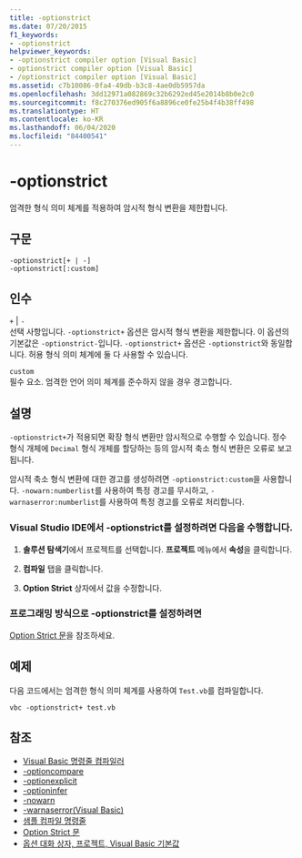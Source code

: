 ```yaml
---
title: -optionstrict
ms.date: 07/20/2015
f1_keywords:
- -optionstrict
helpviewer_keywords:
- -optionstrict compiler option [Visual Basic]
- optionstrict compiler option [Visual Basic]
- /optionstrict compiler option [Visual Basic]
ms.assetid: c7b10086-0fa4-49db-b3c8-4ae0db5957da
ms.openlocfilehash: 3dd12971a082869c32b6292ed45e2014b8b0e2c0
ms.sourcegitcommit: f8c270376ed905f6a8896ce0fe25b4f4b38ff498
ms.translationtype: HT
ms.contentlocale: ko-KR
ms.lasthandoff: 06/04/2020
ms.locfileid: "84400541"
---
```

# <a name="-optionstrict"></a>-optionstrict

엄격한 형식 의미 체계를 적용하여 암시적 형식 변환을 제한합니다.

## <a name="syntax"></a>구문

```console
-optionstrict[+ | -]
-optionstrict[:custom]
```

## <a name="arguments"></a>인수

`+` &#124; `-`  
선택 사항입니다. `-optionstrict+` 옵션은 암시적 형식 변환을 제한합니다. 이 옵션의 기본값은 `-optionstrict-`입니다. `-optionstrict+` 옵션은 `-optionstrict`와 동일합니다. 허용 형식 의미 체계에 둘 다 사용할 수 있습니다.

`custom`  
필수 요소. 엄격한 언어 의미 체계를 준수하지 않을 경우 경고합니다.

## <a name="remarks"></a>설명

`-optionstrict+`가 적용되면 확장 형식 변환만 암시적으로 수행할 수 있습니다. 정수 형식 개체에 `Decimal` 형식 개체를 할당하는 등의 암시적 축소 형식 변환은 오류로 보고됩니다.

암시적 축소 형식 변환에 대한 경고를 생성하려면 `-optionstrict:custom`을 사용합니다. `-nowarn:numberlist`를 사용하여 특정 경고를 무시하고, `-warnaserror:numberlist`를 사용하여 특정 경고를 오류로 처리합니다.

### <a name="to-set--optionstrict-in-the-visual-studio-ide"></a>Visual Studio IDE에서 -optionstrict를 설정하려면 다음을 수행합니다.

1. **솔루션 탐색기**에서 프로젝트를 선택합니다. **프로젝트** 메뉴에서 **속성**을 클릭합니다.

2. **컴파일** 탭을 클릭합니다.

3. **Option Strict** 상자에서 값을 수정합니다.

### <a name="to-set--optionstrict-programmatically"></a>프로그래밍 방식으로 -optionstrict를 설정하려면

[Option Strict 문](../../language-reference/statements/option-strict-statement.md)을 참조하세요.

## <a name="example"></a>예제

다음 코드에서는 엄격한 형식 의미 체계를 사용하여 `Test.vb`를 컴파일합니다.

```console
vbc -optionstrict+ test.vb
```

## <a name="see-also"></a>참조

- [Visual Basic 명령줄 컴파일러](index.md)
- [-optioncompare](optioncompare.md)
- [-optionexplicit](optionexplicit.md)
- [-optioninfer](optioninfer.md)
- [-nowarn](nowarn.md)
- [-warnaserror(Visual Basic)](warnaserror.md)
- [샘플 컴파일 명령줄](sample-compilation-command-lines.md)
- [Option Strict 문](../../language-reference/statements/option-strict-statement.md)
- [옵션 대화 상자, 프로젝트, Visual Basic 기본값](/visualstudio/ide/reference/visual-basic-defaults-projects-options-dialog-box)
